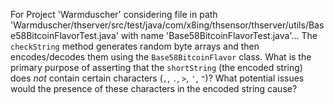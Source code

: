 For Project 'Warmduscher' considering file in path 'Warmduscher/thserver/src/test/java/com/x8ing/thsensor/thserver/utils/Base58BitcoinFlavorTest.java' with name 'Base58BitcoinFlavorTest.java'... 
The `checkString` method generates random byte arrays and then encodes/decodes them using the `Base58BitcoinFlavor` class. What is the primary purpose of asserting that the `shortString` (the encoded string) does *not* contain certain characters (`,`, `.`, `>`, `'`, `"`)? What potential issues would the presence of these characters in the encoded string cause?